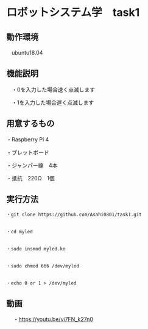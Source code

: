 # ロボットシステム学　task1


## 動作環境
   　ubuntu18.04

## 機能説明


  　・0を入力した場合速く点滅します
  
  　・1を入力した場合遅く点滅します
  
  
  
## 用意するもの

   ・Raspberry Pi 4
 
   ・ブレットボード
  
   ・ジャンパー線　4本
  
   ・抵抗　220Ω　1個
  


## 実行方法


    ・git clone https://github.com/Asahi0801/task1.git
 
 
    ・cd myled
  
  
    ・sudo insmod myled.ko
  
  
    ・sudo chmod 666 /dev/myled
  
  
    ・echo 0 or 1 > /dev/myled
    
    
 ## 動画

　
    ・https://youtu.be/vi7FN_k27n0
